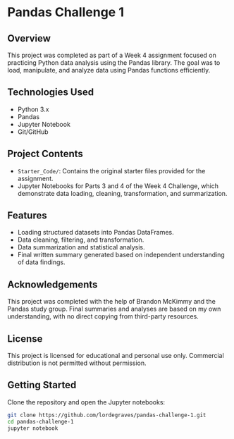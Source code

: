 # Pandas Challenge 1

## Overview
This project was completed as part of a Week 4 assignment focused on practicing Python data analysis using the Pandas library. The goal was to load, manipulate, and analyze data using Pandas functions efficiently.

## Technologies Used
- Python 3.x
- Pandas
- Jupyter Notebook
- Git/GitHub

## Project Contents
- `Starter_Code/`: Contains the original starter files provided for the assignment.
- Jupyter Notebooks for Parts 3 and 4 of the Week 4 Challenge, which demonstrate data loading, cleaning, transformation, and summarization.

## Features
- Loading structured datasets into Pandas DataFrames.
- Data cleaning, filtering, and transformation.
- Data summarization and statistical analysis.
- Final written summary generated based on independent understanding of data findings.

## Acknowledgements
This project was completed with the help of Brandon McKimmy and the Pandas study group. Final summaries and analyses are based on my own understanding, with no direct copying from third-party resources.

## License
This project is licensed for educational and personal use only. Commercial distribution is not permitted without permission.

## Getting Started
Clone the repository and open the Jupyter notebooks:
```bash
git clone https://github.com/lordegraves/pandas-challenge-1.git
cd pandas-challenge-1
jupyter notebook
